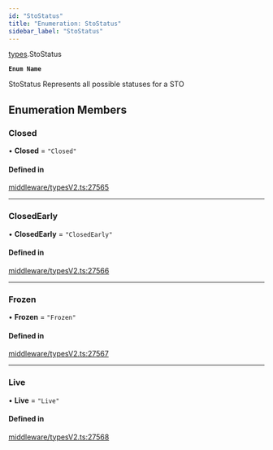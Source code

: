 ```yaml
---
id: "StoStatus"
title: "Enumeration: StoStatus"
sidebar_label: "StoStatus"
---
```


[types](../../../modules/Types/Types.md).StoStatus

**`Enum Name`**

 StoStatus
 Represents all possible statuses for a STO

## Enumeration Members

### Closed

• **Closed** = ``"Closed"``

#### Defined in

[middleware/typesV2.ts:27565](https://github.com/PolymeshAssociation/polymesh-sdk/blob/07a4c5b0/src/middleware/typesV2.ts#L27565)

___

### ClosedEarly

• **ClosedEarly** = ``"ClosedEarly"``

#### Defined in

[middleware/typesV2.ts:27566](https://github.com/PolymeshAssociation/polymesh-sdk/blob/07a4c5b0/src/middleware/typesV2.ts#L27566)

___

### Frozen

• **Frozen** = ``"Frozen"``

#### Defined in

[middleware/typesV2.ts:27567](https://github.com/PolymeshAssociation/polymesh-sdk/blob/07a4c5b0/src/middleware/typesV2.ts#L27567)

___

### Live

• **Live** = ``"Live"``

#### Defined in

[middleware/typesV2.ts:27568](https://github.com/PolymeshAssociation/polymesh-sdk/blob/07a4c5b0/src/middleware/typesV2.ts#L27568)
